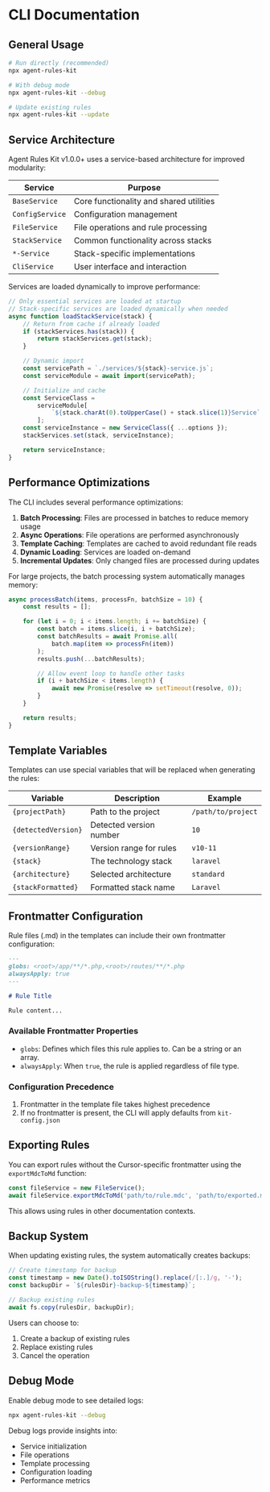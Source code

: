 # CLI Documentation

## General Usage

```bash
# Run directly (recommended)
npx agent-rules-kit

# With debug mode
npx agent-rules-kit --debug

# Update existing rules
npx agent-rules-kit --update
```

## Service Architecture

Agent Rules Kit v1.0.0+ uses a service-based architecture for improved modularity:

| Service         | Purpose                                 |
| --------------- | --------------------------------------- |
| `BaseService`   | Core functionality and shared utilities |
| `ConfigService` | Configuration management                |
| `FileService`   | File operations and rule processing     |
| `StackService`  | Common functionality across stacks      |
| `*-Service`     | Stack-specific implementations          |
| `CliService`    | User interface and interaction          |

Services are loaded dynamically to improve performance:

```javascript
// Only essential services are loaded at startup
// Stack-specific services are loaded dynamically when needed
async function loadStackService(stack) {
	// Return from cache if already loaded
	if (stackServices.has(stack)) {
		return stackServices.get(stack);
	}

	// Dynamic import
	const servicePath = `./services/${stack}-service.js`;
	const serviceModule = await import(servicePath);

	// Initialize and cache
	const ServiceClass =
		serviceModule[
			`${stack.charAt(0).toUpperCase() + stack.slice(1)}Service`
		];
	const serviceInstance = new ServiceClass({ ...options });
	stackServices.set(stack, serviceInstance);

	return serviceInstance;
}
```

## Performance Optimizations

The CLI includes several performance optimizations:

1. **Batch Processing**: Files are processed in batches to reduce memory usage
2. **Async Operations**: File operations are performed asynchronously
3. **Template Caching**: Templates are cached to avoid redundant file reads
4. **Dynamic Loading**: Services are loaded on-demand
5. **Incremental Updates**: Only changed files are processed during updates

For large projects, the batch processing system automatically manages memory:

```javascript
async processBatch(items, processFn, batchSize = 10) {
    const results = [];

    for (let i = 0; i < items.length; i += batchSize) {
        const batch = items.slice(i, i + batchSize);
        const batchResults = await Promise.all(
            batch.map(item => processFn(item))
        );
        results.push(...batchResults);

        // Allow event loop to handle other tasks
        if (i + batchSize < items.length) {
            await new Promise(resolve => setTimeout(resolve, 0));
        }
    }

    return results;
}
```

## Template Variables

Templates can use special variables that will be replaced when generating the rules:

| Variable            | Description             | Example            |
| ------------------- | ----------------------- | ------------------ |
| `{projectPath}`     | Path to the project     | `/path/to/project` |
| `{detectedVersion}` | Detected version number | `10`               |
| `{versionRange}`    | Version range for rules | `v10-11`           |
| `{stack}`           | The technology stack    | `laravel`          |
| `{architecture}`    | Selected architecture   | `standard`         |
| `{stackFormatted}`  | Formatted stack name    | `Laravel`          |

## Frontmatter Configuration

Rule files (.md) in the templates can include their own frontmatter configuration:

```md
---
globs: <root>/app/**/*.php,<root>/routes/**/*.php
alwaysApply: true
---

# Rule Title

Rule content...
```

### Available Frontmatter Properties

-   `globs`: Defines which files this rule applies to. Can be a string or an array.
-   `alwaysApply`: When `true`, the rule is applied regardless of file type.

### Configuration Precedence

1. Frontmatter in the template file takes highest precedence
2. If no frontmatter is present, the CLI will apply defaults from `kit-config.json`

## Exporting Rules

You can export rules without the Cursor-specific frontmatter using the `exportMdcToMd` function:

```js
const fileService = new FileService();
await fileService.exportMdcToMd('path/to/rule.mdc', 'path/to/exported.md');
```

This allows using rules in other documentation contexts.

## Backup System

When updating existing rules, the system automatically creates backups:

```javascript
// Create timestamp for backup
const timestamp = new Date().toISOString().replace(/[:.]/g, '-');
const backupDir = `${rulesDir}-backup-${timestamp}`;

// Backup existing rules
await fs.copy(rulesDir, backupDir);
```

Users can choose to:

1. Create a backup of existing rules
2. Replace existing rules
3. Cancel the operation

## Debug Mode

Enable debug mode to see detailed logs:

```bash
npx agent-rules-kit --debug
```

Debug logs provide insights into:

-   Service initialization
-   File operations
-   Template processing
-   Configuration loading
-   Performance metrics

